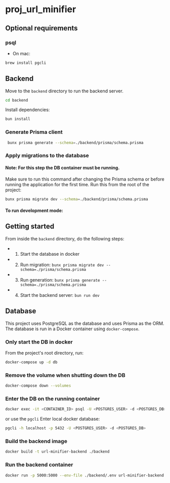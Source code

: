 # proj_url_minifier

## Optional requirements

### psql

- On mac:

```bash
brew install pgcli
```

## Backend

Move to the `backend` directory to run the backend server.

```bash
cd backend
```

Install dependencies:

```bash
bun install
```

### Generate Prisma client

```bash
 bunx prisma generate --schema=./backend/prisma/schema.prisma
```

### Apply migrations to the database

#### Note: For this step the DB container must be running.

Make sure to run this command after changing the Prisma schema or before running the application for the first time.
Run this from the root of the project:

```bash
bunx prisma migrate dev --schema=./backend/prisma/schema.prisma
```

#### To run development mode:

## Getting started

From inside the `backend` directory, do the following steps:

- 1. Start the database in docker
- 2. Run migration: `bunx prisma migrate dev --schema=./prisma/schema.prisma`
- 3. Run generation: `bunx prisma generate --schema=./prisma/schema.prisma`
- 4. Start the backend server: `bun run dev`



## Database

This project uses PostgreSQL as the database and uses Prisma as the ORM.
The database is run in a Docker container using `docker-compose`.

### Only start the DB in docker

From the project's root directory, run:

```bash
docker-compose up -d db
```

### Remove the volume when shutting down the DB

```bash
docker-compose down --volumes
```

### Enter the DB on the running container

```bash
docker exec -it <CONTAINER_ID> psql -U <POSTGRES_USER> -d <POSTGRES_DB>
```

or use the `pgcli`
Enter local docker database:

```bash
pgcli -h localhost -p 5432 -U <POSTGRES_USER> -d <POSTGRES_DB>
```

### Build the backend image

```bash
docker build -t url-minifier-backend ./backend
```

### Run the backend container

```bash
docker run -p 5000:5000 --env-file ./backend/.env url-minifier-backend
```


